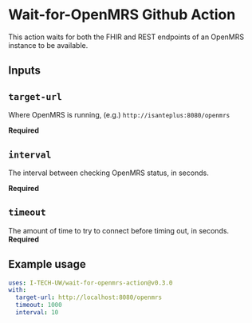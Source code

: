 # Wait-for-OpenMRS Github Action

This action waits for both the FHIR and REST endpoints of an OpenMRS instance to be available.
## Inputs

## `target-url`
Where OpenMRS is running, (e.g.) `http://isanteplus:8080/openmrs`

**Required** 
## `interval`
The interval between checking OpenMRS status, in seconds.

**Required** 
## `timeout`
The amount of time to try to connect before timing out, in seconds. 
**Required** 
## Example usage

```yml
uses: I-TECH-UW/wait-for-openmrs-action@v0.3.0
with:
  target-url: http://localhost:8080/openmrs
  timeout: 1000
  interval: 10
```
